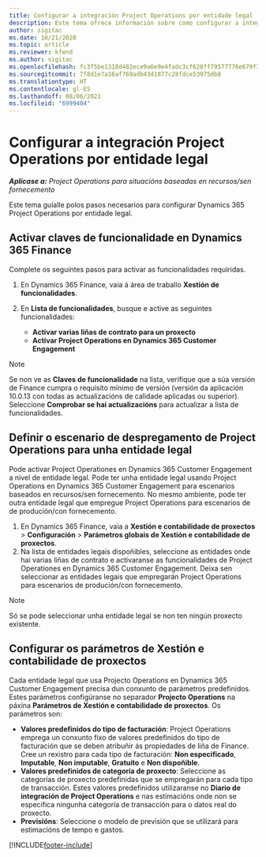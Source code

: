 ```yaml
---
title: Configurar a integración Project Operations por entidade legal
description: Este tema ofrece información sobre como configurar a integración por entidade legal en Project Operations.
author: sigitac
ms.date: 10/21/2020
ms.topic: article
ms.reviewer: kfend
ms.author: sigitac
ms.openlocfilehash: fc3f5be1318d482ece9a6e9e4fadc3cf628ff79577776e679f32cef7c0b2fc8f
ms.sourcegitcommit: 7f8d1e7a16af769adb43d1877c28fdce53975db8
ms.translationtype: HT
ms.contentlocale: gl-ES
ms.lasthandoff: 08/06/2021
ms.locfileid: "6999404"
---
```

# <a name="configure-project-operations-integration-per-legal-entity"></a>Configurar a integración Project Operations por entidade legal 

_**Aplícase a:** Project Operations para situacións baseadas en recursos/sen fornecemento_

Este tema guíalle polos pasos necesarios para configurar Dynamics 365 Project Operations por entidade legal.

## <a name="enable-feature-keys-in-dynamics-365-finance"></a>Activar claves de funcionalidade en Dynamics 365 Finance

Complete os seguintes pasos para activar as funcionalidades requiridas.

1. En Dynamics 365 Finance, vaia á área de traballo **Xestión de funcionalidades**.
2. En **Lista de funcionalidades**, busque e active as seguintes funcionalidades:
  
    - **Activar varias liñas de contrato para un proxecto**
    - **Activar Project Operations en Dynamics 365 Customer Engagement**

> [!NOTE]
> Se non ve as **Claves de funcionalidade** na lista, verifique que a súa versión de Finance cumpra o requisito mínimo de versión (versión da aplicación 10.0.13 con todas as actualizacións de calidade aplicadas ou superior). Seleccione **Comprobar se hai actualizacións** para actualizar a lista de funcionalidades.

## <a name="define-the-project-operations-deployment-scenario-for-a-legal-entity"></a>Definir o escenario de despregamento de Project Operations para unha entidade legal

Pode activar Project Operationes en Dynamics 365 Customer Engagement a nivel de entidade legal. Pode ter unha entidade legal usando Project Operations en Dynamics 365 Customer Engagement para escenarios baseados en recursos/sen fornecemento. No mesmo ambiente, pode ter outra entidade legal que empregue Project Operations para escenarios de de produción/con fornecemento.

1. En Dynamics 365 Finance, vaia a **Xestión e contabilidade de proxectos** > **Configuración** > **Parámetros globais de Xestión e contabilidade de proxectos**.
2. Na lista de entidades legais dispoñibles, seleccione as entidades onde hai varias liñas de contrato e activaranse as funcionalidades de Project Operationes en Dynamics 365 Customer Engagement. Deixa sen seleccionar as entidades legais que empregarán Project Operations para escenarios de produción/con fornecemento.

> [!NOTE]
> Só se pode seleccionar unha entidade legal se non ten ningún proxecto existente.

## <a name="configure-project-management-and-accounting-parameters"></a>Configurar os parámetros de Xestión e contabilidade de proxectos

Cada entidade legal que usa Projecto Operations en Dynamics 365 Customer Engagement precisa dun conxunto de parámetros predefinidos. Estes parámetros configúranse no separador **Projecto Operations** na páxina **Parámetros de Xestión e contabilidade de proxectos**. Os parámetros son:

  - **Valores predefinidos do tipo de facturación**: Project Operations emprega un conxunto fixo de valores predefinidos do tipo de facturación que se deben atribuñir ás propiedades de liña de Finance. Cree un rexistro para cada tipo de facturación: **Non especificado**, **Imputable**, **Non imputable**, **Gratuíto** e **Non dispoñible**.
  - **Valores predefinidos de categoría de proxecto**: Seleccione as categorías de proxecto predefinidas que se empregarán para cada tipo de transacción. Estes valores predefinidos utilizaranse no **Diario de integración de Project Operations** e nas estimacións onde non se especifica ningunha categoría de transacción para o datos real do proxecto.
  - **Previsións**: Seleccione o modelo de previsión que se utilizará para estimacións de tempo e gastos.


[!INCLUDE[footer-include](../includes/footer-banner.md)]